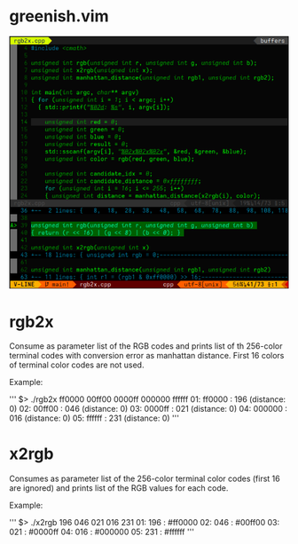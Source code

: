 # greenish.vim

![plot](./preview.png)

# rgb2x

Consume as parameter list of the RGB codes and prints list of th 256-color
terminal codes with conversion error as manhattan distance. First 16 colors
of terminal color codes are not used.

Example:

'''
$> ./rgb2x ff0000 00ff00 0000ff 000000 ffffff
01: ff0000 : 196 (distance:   0)
02: 00ff00 : 046 (distance:   0)
03: 0000ff : 021 (distance:   0)
04: 000000 : 016 (distance:   0)
05: ffffff : 231 (distance:   0)
'''

# x2rgb

Consumes as parameter list of the 256-color terminal color codes (first 16 are
ignored) and prints list of the RGB values for each code.

Example:

'''
$> ./x2rgb 196 046 021 016 231
01: 196 : #ff0000
02: 046 : #00ff00
03: 021 : #0000ff
04: 016 : #000000
05: 231 : #ffffff
'''
